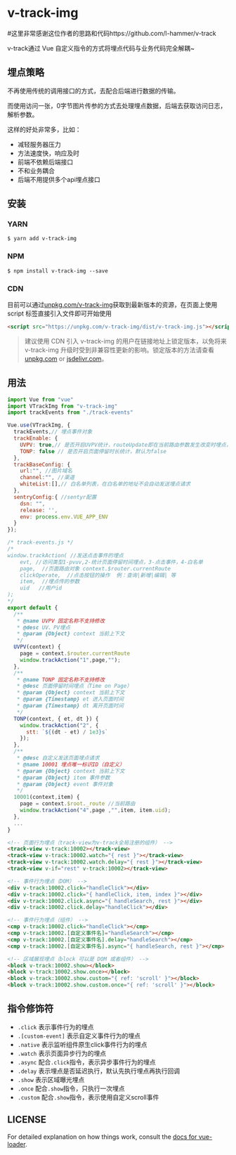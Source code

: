 # v-track-img

#这里非常感谢这位作者的思路和代码https://github.com/l-hammer/v-track

v-track通过 Vue 自定义指令的方式将埋点代码与业务代码完全解耦~

## 埋点策略
不再使用传统的调用接口的方式，去配合后端进行数据的传输。

而使用访问一张，0字节图片传参的方式去处理埋点数据，后端去获取访问日志，解析参数。

这样的好处非常多，比如：

- 减轻服务器压力
- 方法速度快，响应及时
- 前端不依赖后端接口
- 不和业务耦合
- 后端不用提供多个api埋点接口

## 安装

### YARN

```shell
$ yarn add v-track-img
```

### NPM

```shell
$ npm install v-track-img --save
```

### CDN

目前可以通过[unpkg.com/v-track-img](https://unpkg.com/v-track-img/)获取到最新版本的资源，在页面上使用 script 标签直接引入文件即可开始使用

```html
<script src="https://unpkg.com/v-track-img/dist/v-track-img.js"></script>
```


> 建议使用 CDN 引入 v-track-img 的用户在链接地址上锁定版本，以免将来 v-track-img 升级时受到非兼容性更新的影响。锁定版本的方法请查看 [unpkg.com](https://unpkg.com/) or [jsdelivr.com](https://www.jsdelivr.com/)。

## 用法

```js
import Vue from "vue"
import VTrackImg from "v-track-img"
import trackEvents from "./track-events"

Vue.use(VTrackImg, {
  trackEvents,// 埋点事件对象
  trackEnable: {
    UVPV: true,// 是否开启UVPV统计，routeUpdate即在当前路由参数发生改变时埋点，默认为false
    TONP: false // 是否开启页面停留时长统计，默认为false
  },
  trackBaseConfig: {
    url:"", //图片域名
    channel:"", //渠道
    whiteList:[],// 白名单列表，在白名单的地址不会自动发送埋点请求
  },
  sentryConfig:{ //sentyr配置
    dsn: "",
    release: '',
    env: process.env.VUE_APP_ENV
  }
});
```

```js
/* track-events.js */
/*
window.trackAction( //发送点击事件的埋点
    evt, //访问类型1-pvuv,2-统计页面停留时间埋点，3-点击事件，4-白名单
    page,  //页面路由对象 context.$router.currentRoute
    clickOperate,  //点击按钮的操作  例：查询|新增|编辑| 等
    item,  //埋点传的参数
    uid   //用户id
);
*/
export default {
  /**
   * @name UVPV 固定名称不支持修改
   * @desc UV、PV埋点
   * @param {Object} context 当前上下文
   */
  UVPV(context) {
    page = context.$router.currentRoute
    window.trackAction("1",page,"");
  },
  /**
   * @name TONP 固定名称不支持修改
   * @desc 页面停留时间埋点（Time on Page）
   * @param {Object} context 当前上下文
   * @param {Timestamp} et 进入页面时间
   * @param {Timestamp} dt 离开页面时间
   */
  TONP(context, { et, dt }) {
    window.trackAction("2", {
      stt: `${(dt - et) / 1e3}s`
    });
  },
  /**
   * @desc 自定义发送页面埋点请求
   * @name 10001 埋点唯一标识ID（自定义）
   * @param {Object} context 当前上下文
   * @param {Object} item 事件参数
   * @param {Object} event 事件对象
   */
  10001(context,item) {
    page = context.$root._route //当前路由
    window.trackAction("4",page ,"",item, item.uid);
  },
  ...
}
```

```HTML
<!-- 页面行为埋点（track-view为v-track全局注册的组件） -->
<track-view v-track:10002></track-view>
<track-view v-track:10002.watch="{ rest }"></track-view>
<track-view v-track:10002.watch.delay="{ rest }"></track-view>
<track-view v-if="rest" v-track:10002></track-view>

<!-- 事件行为埋点（DOM） -->
<div v-track:10002.click="handleClick"></div>
<div v-track:10002.click="{ handleClick, item, index }"></div>
<div v-track:10002.click.async="{ handleSearch, rest }"></div>
<div v-track:10002.click.delay="handleClick"></div>

<!-- 事件行为埋点（组件） -->
<cmp v-track:10002.click="handleClick"></cmp>
<cmp v-track:10002.[自定义事件名]="handleSearch"></cmp>
<cmp v-track:10002.[自定义事件名].delay="handleSearch"></cmp>
<cmp v-track:10002.[自定义事件名].async="{ handleSearch, rest }"></cmp>

<!-- 区域展现埋点（block 可以是 DOM 或者组件） -->
<block v-track:10002.show></block>
<block v-track:10002.show.once></block>
<block v-track:10002.show.custom="{ ref: 'scroll' }"></block>
<block v-track:10002.show.custom.once="{ ref: 'scroll' }"></block>
```

## 指令修饰符

- `.click` 表示事件行为的埋点
- `.[custom-event]` 表示自定义事件行为的埋点
- `.native` 表示监听组件原生click事件行为的埋点
- `.watch` 表示页面异步行为的埋点
- `.async` 配合`.click`指令，表示异步事件行为的埋点
- `.delay` 表示埋点是否延迟执行，默认先执行埋点再执行回调
- `.show` 表示区域曝光埋点
- `.once` 配合`.show`指令，只执行一次埋点
- `.custom` 配合`.show`指令，表示使用自定义scroll事件

## LICENSE


For detailed explanation on how things work, consult the [docs for vue-loader](http://vuejs.github.io/vue-loader).
